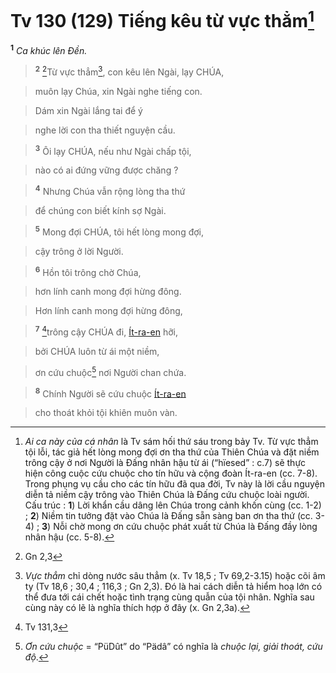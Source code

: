# Tv 130 (129) Tiếng kêu từ vực thẳm[^1-b7be8fcf-6b89-4e0a-a536-84749a9d7197]
<sup><b>1</b></sup> *Ca khúc lên Đền.*


> <sup><b>2</b></sup> [^1@-b7be8fcf-6b89-4e0a-a536-84749a9d7197]Từ vực thẳm[^2-b7be8fcf-6b89-4e0a-a536-84749a9d7197], con kêu lên Ngài, lạy CHÚA,
>


> muôn lạy Chúa, xin Ngài nghe tiếng con.
>


> Dám xin Ngài lắng tai để ý
>


> nghe lời con tha thiết nguyện cầu.
>


> <sup><b>3</b></sup> Ôi lạy CHÚA, nếu như Ngài chấp tội,
>


> nào có ai đứng vững được chăng ?
>


> <sup><b>4</b></sup> Nhưng Chúa vẫn rộng lòng tha thứ
>


> để chúng con biết kính sợ Ngài.
>


> <sup><b>5</b></sup> Mong đợi CHÚA, tôi hết lòng mong đợi,
>


> cậy trông ở lời Người.
>


> <sup><b>6</b></sup> Hồn tôi trông chờ Chúa,
>


> hơn lính canh mong đợi hừng đông.
>


> Hơn lính canh mong đợi hừng đông,
>


> <sup><b>7</b></sup> [^2@-b7be8fcf-6b89-4e0a-a536-84749a9d7197]trông cậy CHÚA đi, [Ít-ra-en]() hỡi,
>


> bởi CHÚA luôn từ ái một niềm,
>


> ơn cứu chuộc[^3-b7be8fcf-6b89-4e0a-a536-84749a9d7197] nơi Người chan chứa.
>


> <sup><b>8</b></sup> Chính Người sẽ cứu chuộc [Ít-ra-en]()
>


> cho thoát khỏi tội khiên muôn vàn.
>

[^1-b7be8fcf-6b89-4e0a-a536-84749a9d7197]: *Ai ca này của cá nhân* là Tv sám hối thứ sáu trong bảy Tv. Từ vực thẳm tội lỗi, tác giả hết lòng mong đợi ơn tha thứ của Thiên Chúa và đặt niềm trông cậy ở nơi Người là Đấng nhân hậu từ ái (“hïesed” : c.7) sẽ thực hiện công cuộc cứu chuộc cho tín hữu và cộng đoàn Ít-ra-en (cc. 7-8). Trong phụng vụ cầu cho các tín hữu đã qua đời, Tv này là lời cầu nguyện diễn tả niềm cậy trông vào Thiên Chúa là Đấng cứu chuộc loài người. Cấu trúc : **1**) Lời khẩn cầu dâng lên Chúa trong cảnh khốn cùng (cc. 1-2) ; **2**) Niềm tin tưởng đặt vào Chúa là Đấng sẵn sàng ban ơn tha thứ (cc. 3-4) ; **3**) Nỗi chờ mong ơn cứu chuộc phát xuất từ Chúa là Đấng đầy lòng nhân hậu (cc. 5-8).
[^2-b7be8fcf-6b89-4e0a-a536-84749a9d7197]: *Vực thẳm* chỉ dòng nước sâu thẳm (x. Tv 18,5 ; Tv 69,2-3.15) hoặc cõi âm ty (Tv 18,6 ; 30,4 ; 116,3 ; Gn 2,3). Đó là hai cách diễn tả hiểm hoạ lớn có thể đưa tới cái chết hoặc tình trạng cùng quẫn của tội nhân. Nghĩa sau cùng này có lẽ là nghĩa thích hợp ở đây (x. Gn 2,3a).
[^3-b7be8fcf-6b89-4e0a-a536-84749a9d7197]: *Ơn cứu chuộc* = “PüDût” do “Pädâ” có nghĩa là *chuộc lại, giải thoát, cứu độ*.
[^1@-b7be8fcf-6b89-4e0a-a536-84749a9d7197]: Gn 2,3
[^2@-b7be8fcf-6b89-4e0a-a536-84749a9d7197]: Tv 131,3